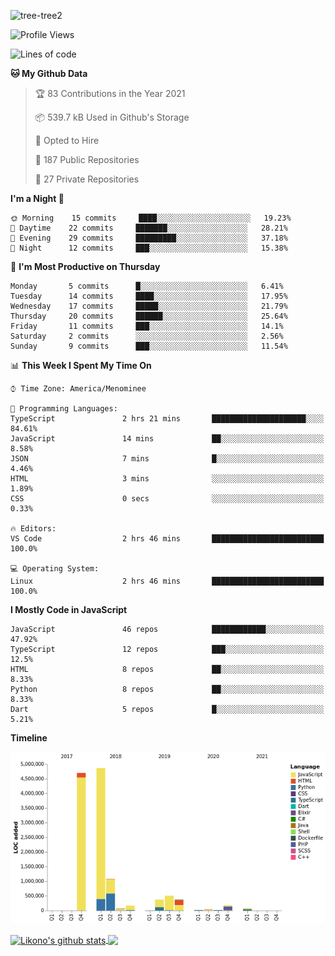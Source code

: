 ![tree-tree2](https://user-images.githubusercontent.com/15727947/99866266-688a6380-2b75-11eb-958b-273006b198d8.jpg)


<!--START_SECTION:waka-->
![Profile Views](http://img.shields.io/badge/Profile%20Views-4-blue)

![Lines of code](https://img.shields.io/badge/From%20Hello%20World%20I%27ve%20Written-12.5%20million%20lines%20of%20code-blue)

**🐱 My Github Data** 

> 🏆 83 Contributions in the Year 2021
 > 
> 📦 539.7 kB Used in Github's Storage 
 > 
> 💼 Opted to Hire
 > 
> 📜 187 Public Repositories 
 > 
> 🔑 27 Private Repositories  
 > 
**I'm a Night 🦉** 

```text
🌞 Morning    15 commits     ████░░░░░░░░░░░░░░░░░░░░░   19.23% 
🌆 Daytime    22 commits     ███████░░░░░░░░░░░░░░░░░░   28.21% 
🌃 Evening    29 commits     █████████░░░░░░░░░░░░░░░░   37.18% 
🌙 Night      12 commits     ███░░░░░░░░░░░░░░░░░░░░░░   15.38%

```
📅 **I'm Most Productive on Thursday** 

```text
Monday       5 commits      █░░░░░░░░░░░░░░░░░░░░░░░░   6.41% 
Tuesday      14 commits     ████░░░░░░░░░░░░░░░░░░░░░   17.95% 
Wednesday    17 commits     █████░░░░░░░░░░░░░░░░░░░░   21.79% 
Thursday     20 commits     ██████░░░░░░░░░░░░░░░░░░░   25.64% 
Friday       11 commits     ███░░░░░░░░░░░░░░░░░░░░░░   14.1% 
Saturday     2 commits      ░░░░░░░░░░░░░░░░░░░░░░░░░   2.56% 
Sunday       9 commits      ███░░░░░░░░░░░░░░░░░░░░░░   11.54%

```


📊 **This Week I Spent My Time On** 

```text
⌚︎ Time Zone: America/Menominee

💬 Programming Languages: 
TypeScript               2 hrs 21 mins       █████████████████████░░░░   84.61% 
JavaScript               14 mins             ██░░░░░░░░░░░░░░░░░░░░░░░   8.58% 
JSON                     7 mins              █░░░░░░░░░░░░░░░░░░░░░░░░   4.46% 
HTML                     3 mins              ░░░░░░░░░░░░░░░░░░░░░░░░░   1.89% 
CSS                      0 secs              ░░░░░░░░░░░░░░░░░░░░░░░░░   0.33%

🔥 Editors: 
VS Code                  2 hrs 46 mins       █████████████████████████   100.0%

💻 Operating System: 
Linux                    2 hrs 46 mins       █████████████████████████   100.0%

```

**I Mostly Code in JavaScript** 

```text
JavaScript               46 repos            ████████████░░░░░░░░░░░░░   47.92% 
TypeScript               12 repos            ███░░░░░░░░░░░░░░░░░░░░░░   12.5% 
HTML                     8 repos             ██░░░░░░░░░░░░░░░░░░░░░░░   8.33% 
Python                   8 repos             ██░░░░░░░░░░░░░░░░░░░░░░░   8.33% 
Dart                     5 repos             █░░░░░░░░░░░░░░░░░░░░░░░░   5.21%

```


**Timeline**

![Chart not found](https://raw.githubusercontent.com/ianlikono/ianlikono/main/charts/bar_graph.png) 


<!--END_SECTION:waka-->


<a href="https://github.com/ianlikono">
  <img align="center" src="https://github-readme-stats.anuraghazra1.vercel.app/api?username=ianlikono&show_icons=true&include_all_commits=true&theme=material-palenight" alt="Likono's github stats" />
</a>
<a href="https://github.com/ianlikono">
  <img align="center" src="https://github-readme-stats.anuraghazra1.vercel.app/api/top-langs/?username=ianlikono&layout=compact&theme=material-palenight" />
</a>

